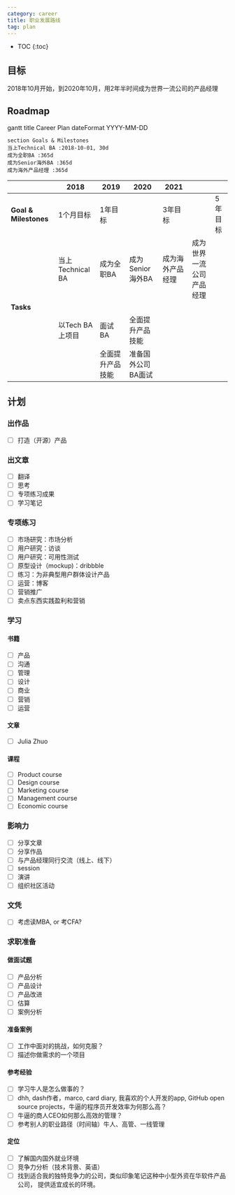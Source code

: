 ```yaml
---
category: career
title: 职业发展路线
tag: plan
---
```


* TOC
{:toc}

## 目标

2018年10月开始，到2020年10月，用2年半时间成为世界一流公司的产品经理

## Roadmap

<div class="mermaid">
    gantt
    title Career Plan
    dateFormat  YYYY-MM-DD

    section Goals & Milestones
    当上Technical BA :2018-10-01, 30d
    成为全职BA :365d
    成为Senior海外BA :365d
    成为海外产品经理 :365d
</div>

|                       | 2018             | 2019             | 2020               | 2021             |                          |         |
| --------------------- | ---------------- | ---------------- | ------------------ | ---------------- | ------------------------ | ------- |
| **Goal & Milestones** | 1个月目标        | 1年目标          |                    | 3年目标          |                          | 5年目标 |
|                       | 当上Technical BA | 成为全职BA       | 成为Senior海外BA   | 成为海外产品经理 | 成为世界一流公司产品经理 |         |
| **Tasks**             |                  |                  |                    |                  |                          |         |
|                       | 以Tech BA上项目  | 面试BA           | 全面提升产品技能   |                  |                          |         |
|                       |                  | 全面提升产品技能 | 准备国外公司BA面试 |                  |                          |         |



## 计划

### 出作品

- [ ] 打造（开源）产品

### 出文章

- [ ] 翻译
- [ ] 思考
- [ ] 专项练习成果
- [ ] 学习笔记

### 专项练习

- [ ] 市场研究：市场分析
- [ ] 用户研究：访谈
- [ ] 用户研究：可用性测试
- [ ] 原型设计（mockup)：dribbble
- [ ] 练习：为非典型用户群体设计产品
- [ ] 运营：博客
- [ ] 营销推广
- [ ] 卖点东西实践盈利和营销

### 学习

#### 书籍

- [ ] 产品
- [ ] 沟通
- [ ] 管理
- [ ] 设计
- [ ] 商业
- [ ] 营销
- [ ] 运营

#### 文章

- [ ] Julia Zhuo

#### 课程

- [ ] Product course
- [ ] Design course
- [ ] Marketing course
- [ ] Management course
- [ ] Economic course

### 影响力

- [ ] 分享文章
- [ ] 分享作品
- [ ] 与产品经理同行交流（线上、线下）
- [ ] session
- [ ] 演讲
- [ ] 组织社区活动

### 文凭

- [ ] 考虑读MBA, or 考CFA?

### 求职准备

#### 做面试题

- [ ] 产品分析
- [ ] 产品设计
- [ ] 产品改进
- [ ] 估算
- [ ] 案例分析

#### 准备案例

- [ ] 工作中面对的挑战，如何克服？
- [ ] 描述你做需求的一个项目

#### 参考经验

- [ ] 学习牛人是怎么做事的？
- [ ] dhh, dash作者，marco, card diary, 我喜欢的个人开发的app, GitHub open source projects，牛逼的程序员开发效率为何那么高？
- [ ] 牛逼的商人CEO如何那么高效的管理？
- [ ] 参考别人的职业路径（时间轴）牛人、高管、一线管理

#### 定位

- [ ] 了解国内国外就业环境
- [ ] 竞争力分析（技术背景、英语）
- [ ] 找到适合我的独特竞争力的公司，类似印象笔记这种中小型外资在华软件产品公司， 提供适宜成长的环境。
